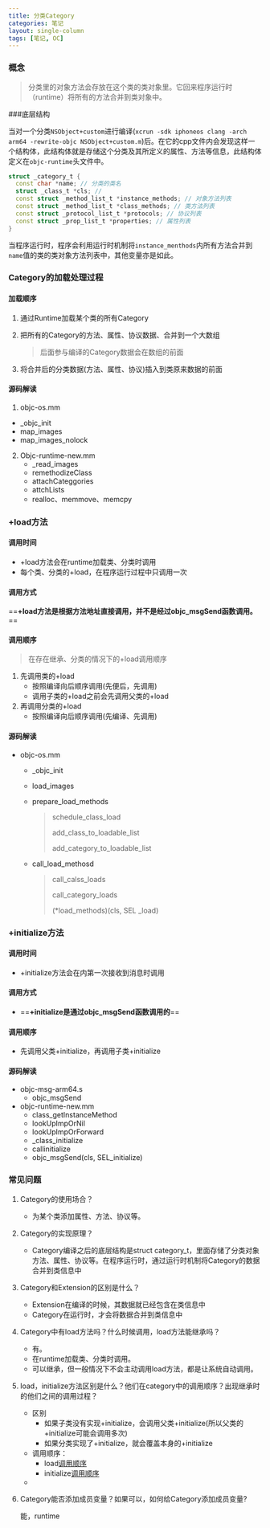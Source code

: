 ```yaml
---
title: 分类Category
categories: 笔记
layout: single-column
tags: [笔记, OC]
---
```


### 概念

> 分类里的对象方法会存放在这个类的类对象里。它回来程序运行时（runtime）将所有的方法合并到类对象中。

  

###底层结构

当对一个分类`NSObject+custom`进行编译(`xcrun -sdk iphoneos clang -arch arm64 -rewrite-objc NSObject+custom.m`)后。在它的cpp文件内会发现这样一个结构体，此结构体就是存储这个分类及其所定义的属性、方法等信息，此结构体定义在`objc-runtime`头文件中。

```c++
struct _category_t {
  const char *name; // 分类的类名
  struct _class_t *cls; // 
  const struct _method_list_t *instance_methods; // 对象方法列表
  const struct _method_list_t *class_methods; // 类方法列表
  const struct _protocol_list_t *protocols; // 协议列表
  const struct _prop_list_t *properties; // 属性列表 
}
```

当程序运行时，程序会利用运行时机制将`instance_menthods`内所有方法合并到`name`值的类的类对象方法列表中，其他变量亦是如此。



### Category的加载处理过程

#### 加载顺序

1. 通过Runtime加载某个类的所有Category

2. 把所有的Category的方法、属性、协议数据、合并到一个大数组

   >  后面参与编译的Category数据会在数组的前面

3. 将合并后的分类数据(方法、属性、协议)插入到类原来数据的前面

#### 源码解读

1. objc-os.mm
  - _objc_init
  - map_images
  - map_images_nolock

2. Objc-runtime-new.mm
   - _read_images
   - remethodizeClass
   - attachCateggories
   - attchLists
   - realloc、memmove、memcpy

   

### +load方法

#### 调用时间

  - +load方法会在runtime加载类、分类时调用
  - 每个类、分类的+load，在程序运行过程中只调用一次

#### 调用方式

  ==**+load方法是根据方法地址直接调用，并不是经过objc_msgSend函数调用。**==

#### <span id='loadstep'>调用顺序</span>

> 在存在继承、分类的情况下的+load调用顺序

1. 先调用类的+load
   - 按照编译向后顺序调用(先便后，先调用)
   - 调用子类的+load之前会先调用父类的+load
2. 再调用分类的+load
   - 按照编译向后顺序调用(先编译、先调用)

#### 源码解读

  - objc-os.mm

    - _objc_init

    - load_images

    - prepare_load_methods

      > schedule_class_load
      >
      > add_class_to_loadable_list
      >
      > add_category_to_loadable_list

    - call_load_methosd

      > call_calss_loads
      >
      > call_category_loads
      >
      > (*load_methods)(cls, SEL _load)




### +initialize方法

#### 调用时间

- +initialize方法会在内第一次接收到消息时调用

#### 调用方式

- ==**+initialize是通过objc_msgSend函数调用的**==

#### <span id="initstep">调用顺序</span>

- 先调用父类+initialize，再调用子类+initialize

#### 源码解读

- objc-msg-arm64.s
  - objc_msgSend
- objc-runtime-new.mm
  - class_getInstanceMethod
  - lookUpImpOrNil
  - lookUpImpOrForward
  - _class_initialize
  - callinitialize
  - objc_msgSend(cls, SEL_initialize)



### 常见问题

1. Category的使用场合？

   - 为某个类添加属性、方法、协议等。

2. Category的实现原理？

   - Category编译之后的底层结构是struct category_t，里面存储了分类对象方法、属性、协议等。在程序运行时，通过运行时机制将Category的数据合并到类信息中

3. Category和Extension的区别是什么？

   - Extension在编译的时候，其数据就已经包含在类信息中
   - Category在运行时，才会将数据合并到类信息中

4. Category中有load方法吗？什么时候调用，load方法能继承吗？

   - 有。
   - 在runtime加载类、分类时调用。
   - 可以继承，但一般情况下不会主动调用load方法，都是让系统自动调用。

   

5. load，initialize方法区别是什么？他们在category中的调用顺序？出现继承时的他们之间的调用过程？

   - 区别
     - 如果子类没有实现+initialize，会调用父类+initialize(所以父类的+initialize可能会调用多次)
     - 如果分类实现了+initialize，就会覆盖本身的+initialize
   - 调用顺序：
     - load[调用顺序](#loadstep)
     - initialize[调用顺序](#initstep)
   - 

6. Category能否添加成员变量？如果可以，如何给Category添加成员变量?

     能，runtime



